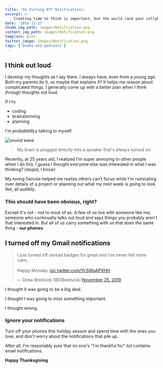 ```yaml
---
title: 'On Turning Off Notifications'
excerpt: >-
    Creating time to think is important, but the world (and your cellphone) tries to steal it.
date: '2019-11-27'
thumb_img_path: images/Notification.png
content_img_path: images/Notification.png
template: post
twitter_image: images/Notification.png
tags: ['books-and-podcasts']
---
```


## I think out loud
I develop my thoughts as I say them. I always have, even from a young age. Both my parents do it, so maybe that explains it? It helps me reason about complicated things. I generally come up with a better plan when I think through thoughts out loud. 

If I'm:
- coding
- brainstorming
- planning

I'm _probabblllyy_ talking to myself.

![sound wave](/images/Speaker.png)
>My brain is plugged directly into a speaker that's always turned on.

Recently, at 25 years old, I realized I'm super annoying to other people when I do this. I guess I thought everyone else was interested in what I was thinking? (stupid, I know)

My loving fiancée helped me realize others can't focus while I'm ruminating over details of a project or planning out what my next week is going to look like, all audibly.

### This should have been obvious, right?

Except it's not - not to most of us. A few of us live with someone like me; someone who continually talks out loud and says things you probably aren't that interested in. But all of us carry something with us that does the same thing - **our phones**.

## I turned off my Gmail notifications

<blockquote class="twitter-tweet"><p lang="en" dir="ltr">I just turned off unread badges for gmail and I’ve never felt more calm. <br><br>Happy Monday. <a href="https://t.co/YcSWgAPXHH">pic.twitter.com/YcSWgAPXHH</a></p>&mdash; Drew Bredvick (@DBredvick) <a href="https://twitter.com/DBredvick/status/1198958279512211456?ref_src=twsrc%5Etfw">November 25, 2019</a></blockquote> <script async src="https://platform.twitter.com/widgets.js" charset="utf-8"></script>

I _thought_ it was going to be a big deal.

I _thought_ I was going to miss something important.

I thought wrong.

### Ignore your notifications

Turn off your phones this holiday season and spend time with the ones you love, and don't worry about the notifications that pile up. 

After all, I'm reasonably sure that no one's "I'm thankful for" list contains email notifications.

**Happy Thanksgiving**


